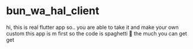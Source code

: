 # bun_wa_hal_client
hi,
this is real flutter app
so..
you are able to take it and make your own custom this app is m first so the code is spaghetti 🙂
the much you can get get
